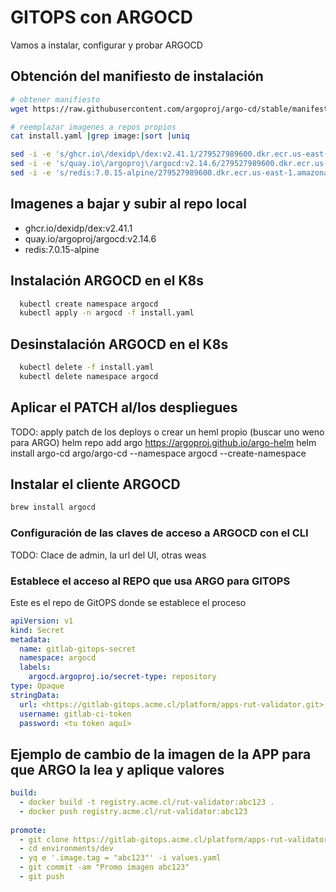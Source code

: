 # GITOPS con ARGOCD

Vamos a instalar, configurar y probar ARGOCD

## Obtención del manifiesto de instalación

```bash
# obtener manifiesto
wget https://raw.githubusercontent.com/argoproj/argo-cd/stable/manifests/install.yaml

# reemplazar imagenes a repos propios
cat install.yaml |grep image:|sort |uniq    

sed -i -e 's/ghcr.io\/dexidp\/dex:v2.41.1/279527989600.dkr.ecr.us-east-1.amazonaws.com\/ghcr.io\/dexidp\/dex:v2.41.1/g' install.yaml
sed -i -e 's/quay.io\/argoproj\/argocd:v2.14.6/279527989600.dkr.ecr.us-east-1.amazonaws.com\/quay.io\/argoproj\/argocd:v2.14.6/g' install.yaml
sed -i -e 's/redis:7.0.15-alpine/279527989600.dkr.ecr.us-east-1.amazonaws.com\/redis:7.0.15-alpine/g' install.yaml
```

## Imagenes a bajar y subir al repo local

- ghcr.io/dexidp/dex:v2.41.1
- quay.io/argoproj/argocd:v2.14.6
- redis:7.0.15-alpine

## Instalación ARGOCD en el K8s

```bash
  kubectl create namespace argocd
  kubectl apply -n argocd -f install.yaml
```

## Desinstalación ARGOCD en el K8s

```bash
  kubectl delete -f install.yaml
  kubectl delete namespace argocd
```



## Aplicar el PATCH al/los despliegues

TODO: apply patch de los deploys o crear un heml propio (buscar uno weno para ARGO)
helm repo add argo https://argoproj.github.io/argo-helm
helm install argo-cd argo/argo-cd --namespace argocd --create-namespace

## Instalar el cliente ARGOCD

```bash
brew install argocd
```

### Configuración de las claves de acceso a ARGOCD con el CLI

TODO: Clace de admin, la url del UI, otras weas

### Establece el acceso al REPO que usa ARGO para GITOPS

Este es el repo de GitOPS donde se establece el proceso

```yaml
apiVersion: v1
kind: Secret
metadata:
  name: gitlab-gitops-secret
  namespace: argocd
  labels:
    argocd.argoproj.io/secret-type: repository
type: Opaque
stringData:
  url: <https://gitlab-gitops.acme.cl/platform/apps-rut-validator.git>
  username: gitlab-ci-token
  password: <tu token aquí>
```

## Ejemplo de cambio de la imagen de la APP para que ARGO la lea y aplique valores

```yaml
build:
  - docker build -t registry.acme.cl/rut-validator:abc123 .
  - docker push registry.acme.cl/rut-validator:abc123
 
promote:
  - git clone https://gitlab-gitops.acme.cl/platform/apps-rut-validator.git
  - cd environments/dev
  - yq e '.image.tag = "abc123"' -i values.yaml
  - git commit -am "Promo imagen abc123"
  - git push
```

